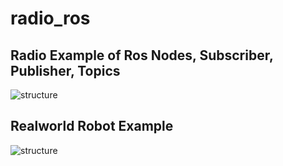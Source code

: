 # radio_ros

## Radio Example of Ros Nodes, Subscriber, Publisher, Topics

![structure](https://raw.githubusercontent.com/aock/radio_ros/master/docs/RadioRos.png)

## Realworld Robot Example

![structure](https://raw.githubusercontent.com/aock/radio_ros/master/docs/RadioRos2.png)
